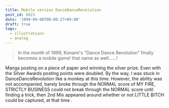 ```yaml
---
title: Mobile version DanceDanceRevolution
post_id: 6623
date: '1999-04-08T00:00:27+09:00'
draft: true
tags:
  - illustrations
  - analog
---
```


> In the month of 1999, Konami's "Dance Dance Revolution" finally becomes a mobile game! that name as well……!

Manga posting on a piece of paper and winning the silver prize. Even with the Silver Awards posting points were doubled. By the way, I was stuck in DanceDanceRevolution like a monkey at this time. However, the ability was not accompanied, barely broke through the NORMAL score of MY FIRE, STRICTLY BUSINESS could not break through the NORMAL score until finding a trick, then 2nd Mix appeared around whether or not LITTLE BITCH could be captured, at that time .
